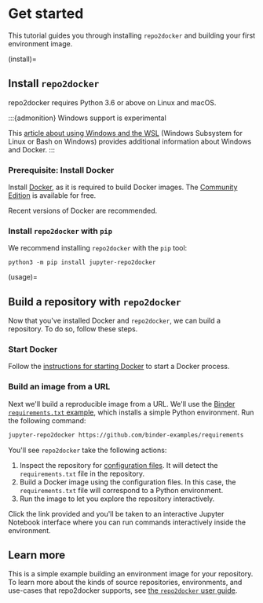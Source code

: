 # Get started

This tutorial guides you through installing `repo2docker` and building your first environment image.

(install)=

## Install `repo2docker`

repo2docker requires Python 3.6 or above on Linux and macOS.

:::{admonition} Windows support is experimental

This [article about using Windows and the WSL](https://nickjanetakis.com/blog/setting-up-docker-for-windows-and-wsl-to-work-flawlessly) (Windows Subsystem for Linux or
Bash on Windows) provides additional information about Windows and Docker.
:::

### Prerequisite: Install Docker

Install [Docker](https://www.docker.com), as it is required to build Docker images.
The [Community Edition](https://docs.docker.com/install/) is available for free.

Recent versions of Docker are recommended.

### Install `repo2docker` with `pip`

We recommend installing `repo2docker` with the `pip` tool:

```
python3 -m pip install jupyter-repo2docker
```

(usage)=

## Build a repository with `repo2docker`

Now that you've installed Docker and `repo2docker`, we can build a repository.
To do so, follow these steps.

### Start Docker

Follow the [instructions for starting Docker](https://docs.docker.com/engine/daemon/start/) to start a Docker process.

### Build an image from a URL

Next we'll build a reproducible image from a URL. We'll use the [Binder `requirements.txt` example](https://github.com/binder-examples/requirements), which installs a simple Python environment. Run the following command:

```bash
jupyter-repo2docker https://github.com/binder-examples/requirements
```

You'll see `repo2docker` take the following actions:

1. Inspect the repository for [configuration files](#config-files). It will detect the `requirements.txt` file in the repository.
2. Build a Docker image using the configuration files. In this case, the `requirements.txt` file will correspond to a Python environment.
3. Run the image to let you explore the repository interactively.

Click the link provided and you'll be taken to an interactive Jupyter Notebook interface where you can run commands interactively inside the environment.

## Learn more

This is a simple example building an environment image for your repository.
To learn more about the kinds of source repositories, environments, and use-cases that repo2docker supports, see [the `repo2docker` user guide](./use/index.md).
